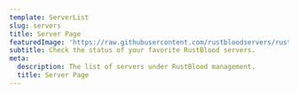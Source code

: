 ```yaml
---
template: ServerList
slug: servers
title: Server Page
featuredImage: 'https://raw.githubusercontent.com/rustbloodservers/rustbloodservers.github.io/master/img/header.jpg'
subtitle: Check the status of your favorite RustBlood servers.
meta:
  description: The list of servers under RustBlood management.
  title: Server Page
---
```

